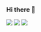 ### Hi there 👋

<!--
**Sourav-13/Sourav-13** is a ✨ _special_ ✨ repository because its `README.md` (this file) appears on your GitHub profile.

Here are some ideas to get you started:

- 🔭 I’m currently working on ...
- 🌱 I’m currently learning ...
- 👯 I’m looking to collaborate on ...
- 🤔 I’m looking for help with ...
- 💬 Ask me about ...
- 📫 How to reach me: ...
- 😄 Pronouns: ...
- ⚡ Fun fact: ...
-->
![](http://github-profile-summary-cards.vercel.app/api/cards/profile-details?username=sourav-13&theme=algolia)
![](http://github-profile-summary-cards.vercel.app/api/cards/most-commit-language?username=sourav-13&theme=algolia)
![](http://github-profile-summary-cards.vercel.app/api/cards/repos-per-language?username=sourav-13&theme=algolia)



